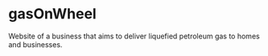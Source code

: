 # gasOnWheel
Website of a business that aims to deliver liquefied petroleum gas to homes and businesses.
